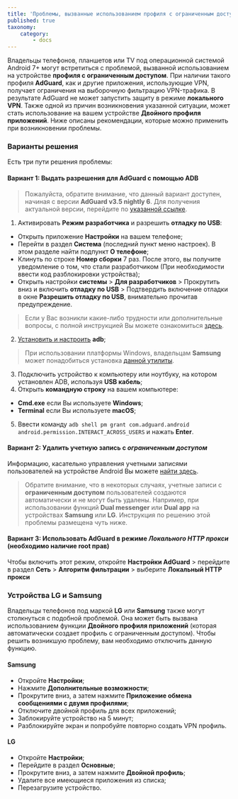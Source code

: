 ```yaml
---
title: 'Проблемы, вызванные использованием профиля с ограниченным доступом'
published: true
taxonomy:
    category:
        - docs
---
```


Владельцы телефонов, планшетов или TV под операционной системой Android 7+ могут встретиться с проблемой, вызванной использованием на устройстве **профиля с ограниченным доступом**. При наличии такого профиля **AdGuard**, как и другие приложения, использующие VPN, получает ограничения на выборочную фильтрацию VPN-трафика. В результате AdGuard не может запустить защиту в режиме **локального VPN**. Также одной из причин возникновения указанной ситуации, может стать использование на вашем устройстве **Двойного профиля приложений**. Ниже описаны рекомендации, которые можно применить при возникновении проблемы.

### Варианты решения

Есть три пути решения проблемы:

#### Вариант 1: Выдать разрешения для AdGuard с помощью ADB

> Пожалуйста, обратите внимание, что данный вариант доступен, начиная с версии **AdGuard v3.5 nightly 6**. Для получения актуальной версии, перейдите по [указанной ссылке](adguard.com/beta.html).

1. Активировать **Режим разработчика** и разрешить **отладку по USB**:
- Открыть приложение **Настройки** на вашем телефоне;
- Перейти в раздел **Система** (последний пункт меню настроек). В этом разделе найти подпункт **О телефоне**;
- Клинуть по строке **Номер сборки** 7 раз. После этого, вы получите уведомление о том, что стали разработчиком (При необходимости ввести код разблокировки устройства);
- Открыть настройки **системы** > **Для разработчиков** > Прокрутить вниз и включить **отладку по USB** > Подтвердить включение отладки в окне **Разрешить отладку по USB**, внимательно прочитав предупреждение.

> Если у Вас возникли какие-либо трудности или дополнительные вопросы, с полной инструкцией Вы можете ознакомиться [здесь](https://developer.android.com/studio/debug/dev-options).

2. [Установить и настроить](https://www.xda-developers.com/install-adb-windows-macos-linux/) **adb**;
> При использовании платформы Windows, владельцам **Samsung** может понадобиться установка [данной утилиты](https://developer.samsung.com/mobile/android-usb-driver.html).
3. Подключить устройство к компьютеру или ноутбуку, на котором установлен ADB, используя **USB кабель**;
4. Открыть **командную строку** на вашем компьютере:
- **Cmd.exe** если Вы используете **Windows**;
- **Terminal** если Вы используете **macOS**;
5. Ввести команду `adb shell pm grant com.adguard.android android.permission.INTERACT_ACROSS_USERS` и нажать **Enter**.

#### Вариант 2: Удалить учетную запись с *ограниченным доступом*

Информацию, касательно управления учетными записями пользователей на устройстве Android Вы можете [найти здесь](https://support.google.com/a/answer/6223444?hl=ru).

> Обратите внимание, что в некоторых случаях, учетные записи с **ограниченным доступом** пользователей создаются автоматически и не могут быть удалены. Например, при использовании функций **Dual messenger** или **Dual app** на устройствах **Samsung** или **LG**. Инструкция по решению этой проблемы размещена чуть ниже.

#### Вариант 3: Использовать AdGuard в режиме *Локального HTTP прокси* (необходимо наличие root прав)

Чтобы включить этот режим, откройте **Настройки AdGuard** > перейдите в раздел **Сеть** > **Алгоритм фильтрации** > выберите **Локальный HTTP прокси**

### Устройства LG и Samsung 

Владельцы телефонов под маркой **LG** или **Samsung** также могут столкнуться с подобной проблемой. Она может быть вызвана использованием функции **Двойного профиля приложений** (которая автоматически создает профиль с ограниченным доступом).
Чтобы решить возникшую проблему, вам необходимо отключить данную функцию.

#### Samsung

- Откройте **Настройки**;
- Нажмите **Дополнительные возможности**;
- Прокрутите вниз, а затем нажмите **Приложение обмена сообщениями с двумя профилями**;
- Отключите двойной профиль для всех приложений;
- Заблокируйте устройство на 5 минут;
- Разблокируйте экран и попробуйте повторно создать VPN профиль.

#### LG

- Откройте **Настройки**;
- Перейдите в раздел **Основные**;
- Прокрутите вниз, а затем нажмите **Двойной профиль**;
- Удалите все имеющиеся приложения из списка;
- Перезагрузите устройство.